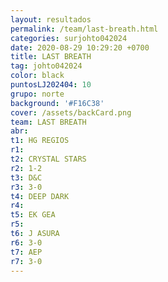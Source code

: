 ```yaml
---
layout: resultados
permalink: /team/last-breath.html
categories: surjohto042024
date: 2020-08-29 10:29:20 +0700
title: LAST BREATH
tag: johto042024
color: black
puntosLJ202404: 10
grupo: norte
background: '#F16C38'
cover: /assets/backCard.png
team: LAST BREATH
abr: 
t1: HG REGIOS
r1: 
t2: CRYSTAL STARS
r2: 1-2
t3: D&C
r3: 3-0
t4: DEEP DARK
r4: 
t5: EK GEA
r5: 
t6: J ASURA
r6: 3-0
t7: AEP
r7: 3-0
---
```



